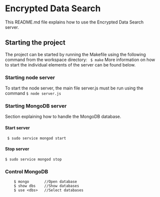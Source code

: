 # Encrypted Data Search
This README.md file explains how to use the Encrypted Data Search server.

## Starting the project
The project can be started by running the Makefile using the following command from the workspace directory:
``` $ make```
More information on how to start the individual elements of the server can be found below.

### Starting node server
To start the node server, the main file server.js must be run using the command
``` $ node server.js ```

### Starting MongoDB server
Section explaining how to handle the MongoDB database.

#### Start server
```  $ sudo service mongod start ```

#### Stop server
``` $ sudo service mongod stop ```

### Control MongoDB
``` 
    $ mongo       //Open database
    $ show dbs    //Show databases
    $ use <dbs>   //Select databases
```